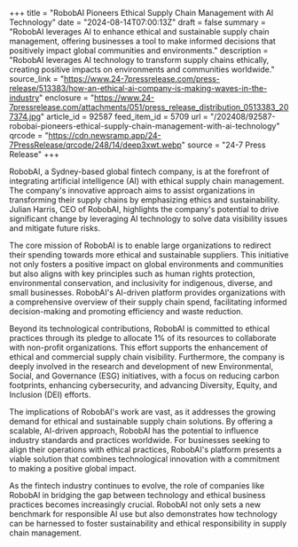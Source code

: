 +++
title = "RobobAI Pioneers Ethical Supply Chain Management with AI Technology"
date = "2024-08-14T07:00:13Z"
draft = false
summary = "RobobAI leverages AI to enhance ethical and sustainable supply chain management, offering businesses a tool to make informed decisions that positively impact global communities and environments."
description = "RobobAI leverages AI technology to transform supply chains ethically, creating positive impacts on environments and communities worldwide."
source_link = "https://www.24-7pressrelease.com/press-release/513383/how-an-ethical-ai-company-is-making-waves-in-the-industry"
enclosure = "https://www.24-7pressrelease.com/attachments/051/press_release_distribution_0513383_207374.jpg"
article_id = 92587
feed_item_id = 5709
url = "/202408/92587-robobai-pioneers-ethical-supply-chain-management-with-ai-technology"
qrcode = "https://cdn.newsramp.app/24-7PressRelease/qrcode/248/14/deep3xwt.webp"
source = "24-7 Press Release"
+++

<p>RobobAI, a Sydney-based global fintech company, is at the forefront of integrating artificial intelligence (AI) with ethical supply chain management. The company's innovative approach aims to assist organizations in transforming their supply chains by emphasizing ethics and sustainability. Julian Harris, CEO of RobobAI, highlights the company's potential to drive significant change by leveraging AI technology to solve data visibility issues and mitigate future risks.</p><p>The core mission of RobobAI is to enable large organizations to redirect their spending towards more ethical and sustainable suppliers. This initiative not only fosters a positive impact on global environments and communities but also aligns with key principles such as human rights protection, environmental conservation, and inclusivity for indigenous, diverse, and small businesses. RobobAI's AI-driven platform provides organizations with a comprehensive overview of their supply chain spend, facilitating informed decision-making and promoting efficiency and waste reduction.</p><p>Beyond its technological contributions, RobobAI is committed to ethical practices through its pledge to allocate 1% of its resources to collaborate with non-profit organizations. This effort supports the enhancement of ethical and commercial supply chain visibility. Furthermore, the company is deeply involved in the research and development of new Environmental, Social, and Governance (ESG) initiatives, with a focus on reducing carbon footprints, enhancing cybersecurity, and advancing Diversity, Equity, and Inclusion (DEI) efforts.</p><p>The implications of RobobAI's work are vast, as it addresses the growing demand for ethical and sustainable supply chain solutions. By offering a scalable, AI-driven approach, RobobAI has the potential to influence industry standards and practices worldwide. For businesses seeking to align their operations with ethical practices, RobobAI's platform presents a viable solution that combines technological innovation with a commitment to making a positive global impact.</p><p>As the fintech industry continues to evolve, the role of companies like RobobAI in bridging the gap between technology and ethical business practices becomes increasingly crucial. RobobAI not only sets a new benchmark for responsible AI use but also demonstrates how technology can be harnessed to foster sustainability and ethical responsibility in supply chain management.</p>